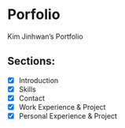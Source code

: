 # Porfolio

Kim Jinhwan’s Portfolio

## Sections:

- [x]  Introduction
- [x] Skills
- [x] Contact
- [x] Work Experience & Project
- [x] Personal Experience & Project
